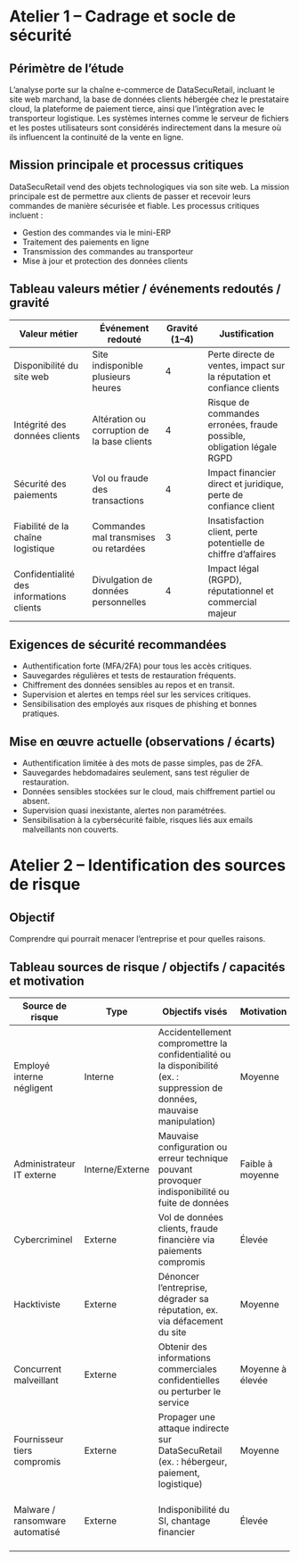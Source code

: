 
# Atelier 1 – Cadrage et socle de sécurité

## Périmètre de l’étude

L’analyse porte sur la chaîne e-commerce de DataSecuRetail, incluant le site web marchand, la base de données clients hébergée chez le prestataire cloud, la plateforme de paiement tierce, ainsi que l’intégration avec le transporteur logistique. Les systèmes internes comme le serveur de fichiers et les postes utilisateurs sont considérés indirectement dans la mesure où ils influencent la continuité de la vente en ligne.

## Mission principale et processus critiques

DataSecuRetail vend des objets technologiques via son site web. La mission principale est de permettre aux clients de passer et recevoir leurs commandes de manière sécurisée et fiable. Les processus critiques incluent :

- Gestion des commandes via le mini-ERP
- Traitement des paiements en ligne
- Transmission des commandes au transporteur
- Mise à jour et protection des données clients

## Tableau valeurs métier / événements redoutés / gravité

| Valeur métier | Événement redouté | Gravité (1–4) | Justification |
|---------------|------------------|---------------|---------------|
| Disponibilité du site web | Site indisponible plusieurs heures | 4 | Perte directe de ventes, impact sur la réputation et confiance clients |
| Intégrité des données clients | Altération ou corruption de la base clients | 4 | Risque de commandes erronées, fraude possible, obligation légale RGPD |
| Sécurité des paiements | Vol ou fraude des transactions | 4 | Impact financier direct et juridique, perte de confiance client |
| Fiabilité de la chaîne logistique | Commandes mal transmises ou retardées | 3 | Insatisfaction client, perte potentielle de chiffre d’affaires |
| Confidentialité des informations clients | Divulgation de données personnelles | 4 | Impact légal (RGPD), réputationnel et commercial majeur |

## Exigences de sécurité recommandées

- Authentification forte (MFA/2FA) pour tous les accès critiques.
- Sauvegardes régulières et tests de restauration fréquents.
- Chiffrement des données sensibles au repos et en transit.
- Supervision et alertes en temps réel sur les services critiques.
- Sensibilisation des employés aux risques de phishing et bonnes pratiques.

## Mise en œuvre actuelle (observations / écarts)

- Authentification limitée à des mots de passe simples, pas de 2FA.
- Sauvegardes hebdomadaires seulement, sans test régulier de restauration.
- Données sensibles stockées sur le cloud, mais chiffrement partiel ou absent.
- Supervision quasi inexistante, alertes non paramétrées.
- Sensibilisation à la cybersécurité faible, risques liés aux emails malveillants non couverts.




# Atelier 2 – Identification des sources de risque

## Objectif
Comprendre qui pourrait menacer l’entreprise et pour quelles raisons.

## Tableau sources de risque / objectifs / capacités et motivation

| Source de risque | Type | Objectifs visés | Motivation | Ressources | Activité |
|-----------------|------|-----------------|------------|------------|----------|
| Employé interne négligent | Interne | Accidentellement compromettre la confidentialité ou la disponibilité (ex. : suppression de données, mauvaise manipulation) | Moyenne | Accès au SI interne, connaissances limitées | Souvent |
| Administrateur IT externe | Interne/Externe | Mauvaise configuration ou erreur technique pouvant provoquer indisponibilité ou fuite de données | Faible à moyenne | Accès administratif, compétences techniques | Occasionnel |
| Cybercriminel | Externe | Vol de données clients, fraude financière via paiements compromis | Élevée | Compétences techniques, outils hacking, ressources financières | Souvent |
| Hacktiviste | Externe | Dénoncer l’entreprise, dégrader sa réputation, ex. via défacement du site | Moyenne | Compétences techniques limitées à modérées | Occasionnel |
| Concurrent malveillant | Externe | Obtenir des informations commerciales confidentielles ou perturber le service | Moyenne à élevée | Ressources financières et humaines, techniques de renseignement | Occasionnel |
| Fournisseur tiers compromis | Externe | Propager une attaque indirecte sur DataSecuRetail (ex. : hébergeur, paiement, logistique) | Moyenne | Accès aux systèmes interconnectés, compétences techniques | Occasionnel |
| Malware / ransomware automatisé | Externe | Indisponibilité du SI, chantage financier | Élevée | Très automatisé, nécessite peu d’intervention humaine | Fréquent |
